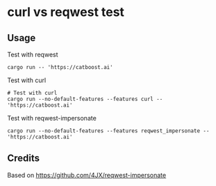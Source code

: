 # curl vs reqwest test

## Usage

Test with reqwest

```
cargo run -- 'https://catboost.ai'
```

Test with curl

```
# Test with curl
cargo run --no-default-features --features curl -- 'https://catboost.ai'
```

Test with reqwest-impersonate

```
cargo run --no-default-features --features reqwest_impersonate -- 'https://catboost.ai'
```

## Credits

Based on https://github.com/4JX/reqwest-impersonate
